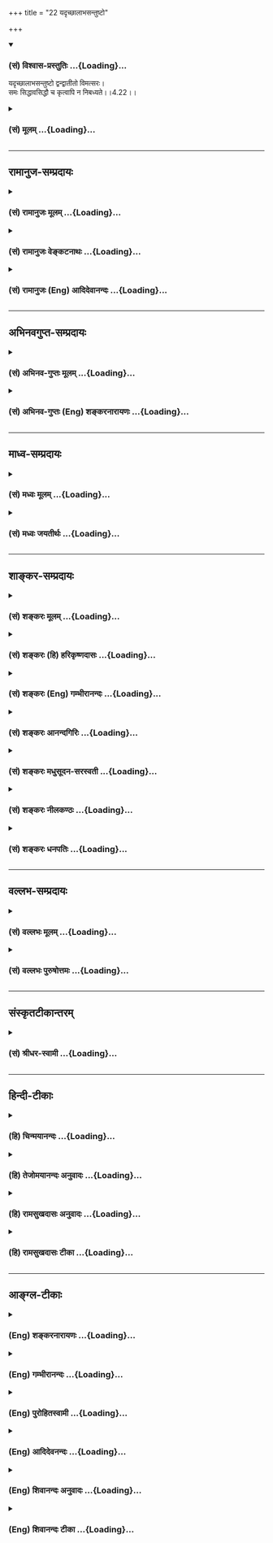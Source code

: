 +++
title = "22 यदृच्छालाभसन्तुष्टो"

+++
<div class="js_include" newlevelforh1="3" title="(सं) विश्वास-प्रस्तुतिः" unfilled url="/purANam/mahAbhAratam/06-bhIShma-parva/02-bhagavad-gItA-parva/saMskRtam/vishvAsa-prastutiH/04_jnAna-yogaH_brahmArp/22_yadRchChAlAbhasan.md">
<details open><summary><h3>(सं) विश्वास-प्रस्तुतिः ...{Loading}...</h3></summary>

यदृच्छालाभसन्तुष्टो द्वन्द्वातीतो विमत्सरः।  
समः सिद्धावसिद्धौ च कृत्वापि न निबध्यते।।4.22।।
</details>
</div>
<div class="js_include collapsed" newlevelforh1="3" title="(सं) मूलम्" unfilled url="/purANam/mahAbhAratam/06-bhIShma-parva/02-bhagavad-gItA-parva/saMskRtam/mUlam/04_jnAna-yogaH_brahmArp/22_yadRchChAlAbhasan.md">
<details><summary><h3>(सं) मूलम् ...{Loading}...</h3></summary>

यदृच्छालाभसन्तुष्टो द्वन्द्वातीतो विमत्सरः।  
समः सिद्धावसिद्धौ च कृत्वापि न निबध्यते।।4.22।।
</details>
</div>


_________________
## रामानुज-सम्प्रदायः
<div class="js_include collapsed" newlevelforh1="3" title="(सं) रामानुजः मूलम्" unfilled url="/purANam/mahAbhAratam/06-bhIShma-parva/02-bhagavad-gItA-parva/saMskRtam/rAmAnujaH/mUlam/04_jnAna-yogaH_brahmArp/22_yadRchChAlAbhasan.md">
<details><summary><h3>(सं) रामानुजः मूलम् ...{Loading}...</h3></summary>

।।4.22।। यदृच्छोपनतशरीरधारणहेतुवस्तुसन्तुष्टः द्वन्द्वातीतः
यावत्साधनसमाप्त्यवर्जनीयशीतोष्णादिसहः **विमत्सरः**
अनिष्टोपनिपातहेतुभूतस्वकर्मनिरूपेण परेषु विगतमत्सरः **समः सिद्धौ असिद्धौ
च** युद्वादिकर्मसु जयादिसिद्ध्यसिद्ध्योः समचित्तः कर्म एव **कृत्वा अपि**
ज्ञाननिष्ठां विना अपि **न निबध्यते** न संसारं प्रतिपद्यते।

</details>
</div>
<div class="js_include collapsed" newlevelforh1="3" title="(सं) रामानुजः वेङ्कटनाथः" unfilled url="/purANam/mahAbhAratam/06-bhIShma-parva/02-bhagavad-gItA-parva/saMskRtam/rAmAnujaH/venkaTanAthaH/04_jnAna-yogaH_brahmArp/22_yadRchChAlAbhasan.md">
<details><summary><h3>(सं) रामानुजः वेङ्कटनाथः ...{Loading}...</h3></summary>

  
  
।।4.22।। शारीरं कर्म कुर्वन् 4।21 इत्युक्ते
शरीरधारणार्थद्रव्यार्जनादिष्ववश्यं प्रवृत्तिः स्यात् ततश्चावर्जनीयाः
शस्त्रपातादिशीतोष्णमृदुपरुषादिस्पर्शाः तत्र च प्रवृत्तिविधातिषु क्रोधः
स्यात् विहतायां च प्रवृत्तौ मोघप्रयत्नतया सन्तापो लाभे प्रहर्षश्च
स्यातामिति कर्मयोग एवात्मदर्शनविरोधिसमस्तवैरिणामुत्थापकः प्रसज्यत इति
शङ्कानिरासाय दृष्टफलेष्वसङ्ग उच्यते यदृच्छेति श्लोकेन। तत्र
शरीरधारणाद्यर्थेषु साभिसन्धिकात्यन्तव्यापारनिवृत्तिपरं प्रथमपादं
व्याख्याति यदृच्छोपनतेति। समस्तव्यापारनिवृत्तौ विवक्षितायां
स्वयमुपनतानां निगरणादिव्यापारोऽपि निवृत्तः स्यात् अतो
व्याप्रियमाणस्यैवाभिसन्ध्यादिनिवृत्तिरिह विवक्षिता। एतेन यदा स्वयमेव
यत्किञ्चिच्छरीरधारणवस्त्वागमः तदा ततोऽतिशयितमाधुर्यादिविशिष्टेषु न
प्रवर्तितव्यमित्युपदिष्टं भवति। यावदित्यादिनामात्रास्पर्शास्तु 2।14
इत्यादि पूर्वप्रपञ्चितं स्मारितम्। अनिष्टेत्यादि यथा आतपादिहेतुषु
तपनादिषु स्वकर्मनिरूपणेन न क्रोधः यथा छत्रादिभिरातपनिवारणादिमात्रमेव
क्रियते तावदत्रापि कर्तव्यमिति भावः। युद्धादीत्यादिनासुखदुःखे समे कृत्वा
2।38सिद्ध्यसिद्ध्योः समो भूत्वा 2।48 इत्यादिकं स्मारितम्। कृत्वेत्यस्य
सामर्थ्यात्कर्मैवेत्युक्तम्। बन्धहेतौ सत्यपि न बध्यत इति विरोधव्युदासाय
अपिशब्दतात्पर्यमाह ज्ञाननिष्ठां विनेति।
कर्मयोगानुष्ठानपूर्वकस्वतन्त्रज्ञानयोगं विनाऽपीत्यर्थः। न निबध्यते
इत्यस्य कर्मणैव ज्ञाननिष्ठाफलसिद्धौ तात्पर्यमाहन संसारमिति।  
  

</details>
</div>
<div class="js_include collapsed" newlevelforh1="3" title="(सं) रामानुजः (Eng) आदिदेवानन्दः" unfilled url="/purANam/mahAbhAratam/06-bhIShma-parva/02-bhagavad-gItA-parva/saMskRtam/rAmAnujaH/english/AdidevAnandaH/04_jnAna-yogaH_brahmArp/22_yadRchChAlAbhasan.md">
<details><summary><h3>(सं) रामानुजः (Eng) आदिदेवानन्दः ...{Loading}...</h3></summary>

4.22 Content with whatever chance may bring for the maintenance of the
body; 'rising above the pairs of opposites' means enduring cold, heat
and such other experiences until one has completed the practice of Karma
Yoga; 'free from ill-will;' i.e., free from ill-will towards others,
seeing his own Karma as the cause of his adversity; 'even-minded in
success and failure,' i.e., even-minded at success like victory in war,
etc., and failure therein - such a person 'is not bound,' i.e., he does
not fall into Samsara, though devoted to action without any exclusive
practice of Jnana Yoga.

</details>
</div>


_________________
## अभिनवगुप्त-सम्प्रदायः
<div class="js_include collapsed" newlevelforh1="3" title="(सं) अभिनव-गुप्तः मूलम्" unfilled url="/purANam/mahAbhAratam/06-bhIShma-parva/02-bhagavad-gItA-parva/saMskRtam/abhinava-guptaH/mUlam/04_jnAna-yogaH_brahmArp/22_yadRchChAlAbhasan.md">
<details><summary><h3>(सं) अभिनव-गुप्तः मूलम् ...{Loading}...</h3></summary>

।।4.22।। यदृच्छेति। कृत्वापि न निबध्यते। कर्मकर्तरि प्रयोगः। स्वयमेव हि
आत्मानं बध्नाति फलवासनाकालुष्यमुपाददानः +++(N उपाददानः गृह्णानः)+++ इत्यर्थः
+++(S omits इत्यर्थः)+++। अन्यथा जडानां कर्मणां बन्धने स्वातन्त्र्यं न तथा
हृदयंगमम्।

</details>
</div>
<div class="js_include collapsed" newlevelforh1="3" title="(सं) अभिनव-गुप्तः (Eng) शङ्करनारायणः" unfilled url="/purANam/mahAbhAratam/06-bhIShma-parva/02-bhagavad-gItA-parva/saMskRtam/abhinava-guptaH/english/shankaranArAyaNaH/04_jnAna-yogaH_brahmArp/22_yadRchChAlAbhasan.md">
<details><summary><h3>(सं) अभिनव-गुप्तः (Eng) शङ्करनारायणः ...{Loading}...</h3></summary>

4.22 Yadrccha-etc. He does not get bound even when he acts : Here
nibadhyate 'gets bound' is a usage of transitive verb with its object
functioning as the subject. \[Hence\] the meaning is : The Self binds
Itself by undertaking the dirt of mental impressions for fruits \[of
action\]. Otherwise \[the usage would amount to attribute\] freedom of
actions to the insentient in binding \[the Self\] - a proposition which
is not a very happy one.

</details>
</div>


_________________
## माध्व-सम्प्रदायः
<div class="js_include collapsed" newlevelforh1="3" title="(सं) मध्वः मूलम्" unfilled url="/purANam/mahAbhAratam/06-bhIShma-parva/02-bhagavad-gItA-parva/saMskRtam/madhvaH/mUlam/04_jnAna-yogaH_brahmArp/22_yadRchChAlAbhasan.md">
<details><summary><h3>(सं) मध्वः मूलम् ...{Loading}...</h3></summary>

।।4.22।। यतचित्तात्मनो लक्षणमाह यदृच्छालाभेति। कथं द्वन्द्वातीतत्वं इति
आह समः सिद्धाविति।

</details>
</div>
<div class="js_include collapsed" newlevelforh1="3" title="(सं) मध्वः जयतीर्थः" unfilled url="/purANam/mahAbhAratam/06-bhIShma-parva/02-bhagavad-gItA-parva/saMskRtam/madhvaH/jayatIrthaH/04_jnAna-yogaH_brahmArp/22_yadRchChAlAbhasan.md">
<details><summary><h3>(सं) मध्वः जयतीर्थः ...{Loading}...</h3></summary>

।।4.22।। कामादिवर्जने यदृच्छालाभसन्तुष्टत्वादिकमर्थात्सिद्धम्
तत्किमर्थमुच्यत इत्यत आह **यते**ति। द्वन्द्वातीत इत्युक्तमेवसमः
सिद्धावसिद्धौ च इत्यनेनोच्यत इत्यत आह **कथमि**ति किम्प्रकारकं इत्यर्थः।
इति जिज्ञासायामिति शेषः। व्याख्यानव्याख्येयत्वेन न पुनरुक्तिदोष
इत्यर्थः।

</details>
</div>


_________________
## शाङ्कर-सम्प्रदायः
<div class="js_include collapsed" newlevelforh1="3" title="(सं) शङ्करः मूलम्" unfilled url="/purANam/mahAbhAratam/06-bhIShma-parva/02-bhagavad-gItA-parva/saMskRtam/shankaraH/mUlam/04_jnAna-yogaH_brahmArp/22_yadRchChAlAbhasan.md">
<details><summary><h3>(सं) शङ्करः मूलम् ...{Loading}...</h3></summary>

।।4.22)**यदृच्छालाभसंतुष्टः** अप्रार्थितोपनतो लाभो यदृच्छालाभः तेन
संतुष्टः संजातालंप्रत्ययः। **द्वन्द्वातीतः** द्वन्द्वैः शीतोष्णादिभिः
हन्यमानोऽपि अविषण्णचित्तः द्वन्द्वातीतः उच्यते। **विमत्सरः** विगतमत्सरः
निर्वैरबुद्धिः **समः** तुल्यः यदृच्छालाभस्य **सिद्धौ** **असिद्धौ च।** यः
एवंभूतो यतिः अन्नादेः शरीरस्थितिहेतोः लाभालाभयोः समः हर्षविषादवर्जितः
कर्मादौ अकर्मादिदर्शी यथाभूतात्मदर्शननिष्ठः सन् शरीरस्थितिमात्रप्रयोजने
भिक्षाटनादिकर्मणि शरीरादिनिर्वर्त्ये नैव किञ्चित् करोम्यहम् गुणा गुणेषु
वर्तन्ते (गीता 3.28) इत्येवं सदा संपरिचक्षाणः आत्मनः कर्तृत्वाभावं
पश्यन्नैव किञ्चित् भिक्षाटनादिकं कर्म करोति लोकव्यवहारसामान्यदर्शनेन तु
लौकिकैः आरोपितकर्तृत्वे भिक्षाटनादौ कर्मणि कर्ता भवति। स्वानुभवेन तु
शास्त्रप्रमाणादिजनितेन अकर्तैव। स एवं पराध्यारोपितकर्तृत्वः
शरीरस्थितिमात्रप्रयोजनं भिक्षाटनादिकं कर्म **कृत्वापि** न **निबध्यते**
बन्धहेतोः कर्मणः सहेतुकस्य ज्ञानाग्निना दग्धत्वात् इति उक्तानुवाद एव
एषः।।  
  
त्यक्त्वा कर्मफलासङ्गम् (गीता 4.20) इत्यनेन श्लोकेन यः प्रारब्धकर्मा सन्
यदा निष्क्रियब्रह्मात्मदर्शनसंपन्नः स्यात् तदा तस्य आत्मनः
कर्तृकर्मप्रयोजनाभावदर्शिनः कर्मपरित्यागे प्राप्ते कुतश्चिन्निमित्तात्
तदसंभवे सति पूर्ववत् तस्मिन् कर्मणि अभिप्रवृत्तस्य अपि नैव किञ्चित्
करोति सः इति कर्माभावः प्रदर्शितः। यस्य एवं कर्माभावो दर्शितः तस्यैव

</details>
</div>
<div class="js_include collapsed" newlevelforh1="3" title="(सं) शङ्करः (हि) हरिकृष्णदासः" unfilled url="/purANam/mahAbhAratam/06-bhIShma-parva/02-bhagavad-gItA-parva/saMskRtam/shankaraH/hindI/harikRShNadAsaH/04_jnAna-yogaH_brahmArp/22_yadRchChAlAbhasan.md">
<details><summary><h3>(सं) शङ्करः (हि) हरिकृष्णदासः ...{Loading}...</h3></summary>

।।4.22।। जिसने समस्त संग्रहका त्याग कर दिया है ऐसे संन्यासीके पास
शरीरनिर्वाहके कारणरूप अन्नादिका संग्रह नहीं होता इसलिये उसको
याचनादिद्वारा शरीरनिर्वाह करनेकी योग्यता प्राप्त हुई। इसपर बिना याचना
किये बिना संकल्पके अथवा बिना इच्छा किये प्राप्त हुए इत्यादि वचनोंसे जो
शास्त्रमें संन्यासीके शरीरनिर्वाहके लिये अन्नादिकी प्राप्तिके द्वार
बतलाये गये हैं उनको प्रकट करते हुए कहते हैं जो बिना माँगे अपनेआप मिले
हुए पदार्थसे संतुष्ट है अर्थात् उसीमें जिसके मनका यह भाव हो जाता है
कियही पर्याप्त है जो द्वन्द्वोंसे अतीत है अर्थात् शीतउष्ण आदि
द्वन्द्वोंसे सताये जानेपर भी जिसके चित्तमें विषाद नहीं होता जो ईर्ष्यासे
रहित अर्थात् निर्वैरबुद्धिवाला है और जो अपनेआप प्राप्त हुए लाभकी
सिद्धिअसिद्धिमें भी सम रहता है जो ऐसा शरीरस्थितिके हेतुरूप अन्नादिके
प्राप्त होने या न होनेमें भी हर्षशोकसे रहित समदर्शी है और कर्मादिमें
अकर्मादि देखनेवाला यथार्थ आत्मदर्शननिष्ठ एवं शरीरस्थितिमात्रके लिये किये
जानेवाले और शरीरादिद्वारा होनेवाले भिक्षाटनादि कर्मोंमें भी मैं कुछ नहीं
करता गुण ही गुणोंमें बर्त रहे हैं इस प्रकार सदा देखनेवाला है वह यति
अपनेमें कर्तापनका अभाव देखनेसे अर्थात् आत्माको अकर्ता समझ लेनेसे
वास्तवमें भिक्षाटनादि कुछ भी कर्म नहीं करता है। ऐसा पुरुष लोकव्यवहारकी
साधारण दृष्टिसे तो सांसारिक पुरुषोंद्वारा आरोपित किये हुए कर्तापनके कारण
भिक्षाटनादि कर्मोंका कर्ता होता है। परंतु शास्त्रप्रमाण आदिसे उत्पन्न
अपने अनुभवसे ( वस्तुतः ) वह अकर्ता ही रहता है। इस प्रकार दूसरोंद्वारा
जिसपर कर्तापनका अध्यारोप किया गया है ऐसा वह पुरुष शरीरनिर्वाहमात्रके
लिये किये जानेवाले भिक्षाटनादि कर्मोंको करता हुआ भी नहीं बँधता क्योंकि
ज्ञानरूप अग्निद्वारा उसके ( समस्त ) बन्धनकारक कर्म हेतुसहित भस्म हो चुके
हैं। यह पहले कहे हुएका ही अनुवादमात्र है।

</details>
</div>
<div class="js_include collapsed" newlevelforh1="3" title="(सं) शङ्करः (Eng) गम्भीरानन्दः" unfilled url="/purANam/mahAbhAratam/06-bhIShma-parva/02-bhagavad-gItA-parva/saMskRtam/shankaraH/english/gambhIrAnandaH/04_jnAna-yogaH_brahmArp/22_yadRchChAlAbhasan.md">
<details><summary><h3>(सं) शङ्करः (Eng) गम्भीरानन्दः ...{Loading}...</h3></summary>

4.22 Yadrccha-labha-santustah, remaining satisfied with what comes
unasked for-yadrccha-labha means coming to possess something without
having prayed for it; feeling contented with that-.
Dvandva-atitah,having transcended the dualities-one is said to be beyond
dualities when his mind is not distressed even when afflicted by such
opposites as heat and cold, etc.-. Vimatsarah, being free from spite,
from the idea of enmity; and samah, eipoised; siddhau ca asiddhau, is
success and failure, with regard to things that come unasked for-. The
monk who is such, who is eipoised, not delighted or sorrowful in getting
or not getting food etc. for the sustenance of the body, who sees
inaction etc. in action etc., who is ever poised in the realization of
the Self as It is, who, with regard to the activities accomplished by
the body etc. in the course of going about for alms etc. for the bare
maintenance of the body, is ever clearly conscious of the fact, 'I
certainly do not anything; the organs act on the objects of the organs'
(see 5.8; 3.28), he, realizing the absence of agentship in the Self,
certainly does not do any actions like going about for alms etc. But
when, abserving similarly with common human behaviour, agentship is
attributed to him by ordinary poeple, then he (apparently) becomes an
agent with regard to such actions as moving about for alms etc. However,
from the standpoint of his own realization which has arisen from the
valid means of knowledge presented in the scriptures, he is surely not
an agent. He, to whom is thus ascribed agentship by others, na
nibadhyate, is not bound; api, even; krtva, by performing such actions
as moving about for alms merely for the maintenance of the body, because
action which is a source of bondage has been burnt away along with its
cause by the fire of wisdom. Thus, this is only a restatement of what
has been said earilier. When a person who has already started works
becomes endowed with the realization of the identity of the Self with
the actionless Brahman, then it follows that in the case of that man,
who has experienced the absence of agentship, actions and purposes in
the Self, actions become relinished. But if this becomes impossible for
some reason and he continues to be engaged in those acitons as before,
still he certainly does not do anything. This absence of action has been
shown in the verse, 'Having given up attachment to the results of
action৷৷.' (20). Of that very person with regard to whom has been shown
the absence of aciton-

</details>
</div>
<div class="js_include collapsed" newlevelforh1="3" title="(सं) शङ्करः आनन्दगिरिः" unfilled url="/purANam/mahAbhAratam/06-bhIShma-parva/02-bhagavad-gItA-parva/saMskRtam/shankaraH/AnandagiriH/04_jnAna-yogaH_brahmArp/22_yadRchChAlAbhasan.md">
<details><summary><h3>(सं) शङ्करः आनन्दगिरिः ...{Loading}...</h3></summary>

।।4.22।। पूर्वश्लोकेन संगतिं दर्शयन्नुत्तरश्लोकमुत्थापयति **त्यक्तेति।**
अन्नादेरित्यादिशब्देन पादुकाच्छादनादि गृह्यते याचनादिनेत्यादिपदेन
सेवाकृष्याद्युपादीयते भिक्षाटनार्थमुद्योगात्प्राक्काले केनापि योग्येन
निवेदितं भैक्ष्यमयाचितमभिशस्तं पतितं च वर्जयित्वा संकल्पमन्तरेण पञ्चभ्यः
सप्तभ्यो वा गृहेभ्यः समानीतं भैक्ष्यमसंक्लृप्तसिद्धमन्नं भक्तजनैः
स्वसमीपमुपानीतमुपपन्नं यदृच्छया। स्वकीयप्रयत्नव्यतिरेकेणेति यावत्।
आदिशब्देनमाधूकरमसंक्लृप्तं प्राक्प्रणीतमयाचितम्। तत्तत्कालोपपन्नं च
भैक्ष्यं पञ्चविधं स्मृतम् इत्यादि गृह्यते। आविष्कुर्वन्निदं वाक्यमाहेति
योजनीयम्। परोत्कर्षामर्षपूर्विका स्वस्योत्कर्षाभिवाञ्छा विगता यस्मादिति
व्युत्पत्तिमाश्रित्य विवक्षितमर्थमाह **निर्वैरेति।** संक्षेपतो
दर्शितमर्थं विशदयति **य एवंभूत इति।** तथापि प्रकृतस्य यतेर्भिक्षाटनादौ
कर्तृत्वं प्रतिभाति तदभावे भिक्षाटनाद्यभावेन
जीवनाभावप्रसङ्गादित्याशङ्क्याह **लोकेति।** लौकिकैरविवेकिभिः सह
व्यवहारस्य स्नानाचमनभोजनादिलक्षणस्य विदुषापि सामान्येन दर्शनात्तदनुसारेण
लौकिकैरध्यारोपितकर्तृत्वभोक्तृत्वाद्विद्वानपि लोकदृष्ट्या भिक्षाटनादौ
कर्तृत्वमनुभवतीत्यर्थः। कथं तर्हि तस्याकर्तृत्वं तत्राह
**स्वानुभवेनेति।** यदृच्छेत्यादिपादत्रयं व्याख्याय
कृत्वापीत्यादिचतुर्थपादं व्याचष्टे **स** **एवमिति।** भिक्षाटनादिना
प्रातिभासिकेन कर्मणा विदुषो बद्धत्वाभावेऽपि कर्मान्तरेण निबद्धत्वं
भविष्यतीत्याशङ्क्याह **बन्धेति।** ज्ञानाग्निदग्धत्वादित्येवं शारीरं
केवलमित्यादावुक्तस्यायमनुवाद इति योजना। यथोक्तस्य कर्मणो युक्त्या
महाविरोधाभ्युपगमसूचनार्थोऽपिशब्दः।

</details>
</div>
<div class="js_include collapsed" newlevelforh1="3" title="(सं) शङ्करः मधुसूदन-सरस्वती" unfilled url="/purANam/mahAbhAratam/06-bhIShma-parva/02-bhagavad-gItA-parva/saMskRtam/shankaraH/madhusUdana-sarasvatI/04_jnAna-yogaH_brahmArp/22_yadRchChAlAbhasan.md">
<details><summary><h3>(सं) शङ्करः मधुसूदन-सरस्वती ...{Loading}...</h3></summary>

।।4.22।। त्यक्तसर्वपरिग्रहस्य यतेः शरीरस्थितिमात्रप्रयोजनं
कर्माभ्यनुज्ञातं
तत्रान्नाच्छादनादिव्यतिरेकेणशरीरस्थितेरसंभवाद्याञ्चादिनापि
स्वप्रयत्नेनान्नादिकं संपाद्यमिति प्राप्ते नियमायाह
शास्त्राननुमतप्रयत्नव्यतिरेको यदृच्छा तयैव यो लाभोऽन्नाच्छादनादेः
शास्त्रानुमतस्य स यदृच्छालाभस्तेन संतुष्टस्तदधिकतृष्णारहितः। तथाच
शास्त्रंभैक्षं चरेत् इति प्रकृत्यअयाचितसंक्लृप्तमुपपन्नं यदृच्छया इति
याञ्चासंकल्पादिप्रयत्नं वारयति। मनुरपिनचोत्पातनिमित्ताभ्यां न
नक्षत्राङ्गविद्यया। नानुशासनवादाभ्यां भिक्षां लिप्सेत कर्हिचित्।। इति।
यतयो भिक्षार्थं ग्रामं विशन्तीत्यादिशास्त्रानुमतस्तु प्रयत्नः कर्तव्य
एव। एवं लब्धव्यमपि शास्त्रनियतमेवकौपीनयुगलं वासः कन्थां शीतनिवारिणीम्।
पादुके चापि गृह्णीयात्कुर्यान्नान्यस्य संग्रहम्।। इत्यादि। एवमन्यदपि
विधिनिषेधरूपं शास्त्रमूह्यम्। ननु स्वप्रयत्नमन्तरेणालाभे
शीतोष्णादिपीडितः कथं जीवेदतआह द्वन्द्वातीतः द्वन्द्वानि
क्षुत्पिपासाशीतोष्णवर्षादीनि अतीतोऽतिक्रान्तः समाधिदशायां
तेषामस्फुरणात्। व्युत्थानदशायां स्फुरणेऽपि
परमानन्दाद्वितीयाकर्त्रभोक्त्रात्मप्रत्ययेन बाधात्
तैऽर्द्वन्द्वैरुपहन्यमानोऽप्यक्षुभितचित्तः। अतएव परस्य लाभे स्वस्यालाभे
च विमत्सरः। परोत्कर्षासहनपूर्विका स्वोत्कर्षवाञ्छा
मत्सरस्तद्रहितोऽद्वितीयात्मदर्शनेन निर्वैरबुद्धिः। अतएव समस्तुल्यो
यदृच्छालाभस्य सिद्धावसिद्धौ च सिद्धौ न हृष्टः नाप्यसिद्धौ विषण्णः स
स्वानुभवेनाकर्तैव परैरारोपितकर्तृत्वः शरीरस्थितिमात्रप्रयोजनं
भिक्षाटनादिरूपं कर्म कृत्वापि न निबध्यते बन्धहेतोः सहेतुकस्य कर्मणो
ज्ञानाग्निना दग्धत्वादिति पूर्वोक्तानुवादः।

</details>
</div>
<div class="js_include collapsed" newlevelforh1="3" title="(सं) शङ्करः नीलकण्ठः" unfilled url="/purANam/mahAbhAratam/06-bhIShma-parva/02-bhagavad-gItA-parva/saMskRtam/shankaraH/nIlakaNThaH/04_jnAna-yogaH_brahmArp/22_yadRchChAlAbhasan.md">
<details><summary><h3>(सं) शङ्करः नीलकण्ठः ...{Loading}...</h3></summary>

।।4.22।। ननु सपरिग्रहः कुटुम्बभरणव्यग्रतया कथं
वित्तव्ययायाससाध्यान्यग्निहोत्रादीन्यनुतिष्ठेदित्याशङ्क्याह
**यदृच्छेति।** यदृच्छया अप्रार्थितोपनतो लाभो यदृच्छालाभस्तेन संतुष्टः।
तथाहि ऋतामृताभ्यां जीवनं ब्राह्मणस्य विधाय व्याख्यातंऋतमुञ्छशिलं
प्रोक्तममृतं स्यादयाचितम् इति। द्वन्द्वातीतो बहुलाभेऽलाभे वा
सुखदुःखाद्यतीतः। विमत्सरः परस्य लाभं दृष्ट्वा संतापहीनः। समो
यदृच्छालाभेनैवेष्टिपशुचातुर्मास्यादेर्नित्यकर्मणः सिद्धावसिद्धौ वा समो
निर्विकार एवंभूत इष्ट्यादीनि कृत्वापि तत्फलेन स्वर्गादिना न निबध्यते।
अपिशब्दात्तज्जेन प्रत्यवायेन न निबध्यते। बन्धहेतोः
कर्मणस्तत्त्वज्ञानेनैव दाहात्। तथा च
स्मृतिःन्यायागतधनस्तत्त्वज्ञाननिष्ठोऽतिथिप्रियः। श्राद्धकृत्सत्यवादी च
गृहस्थोऽपि विमुच्यते। इति। भाष्ये त्वयं श्लोकः संन्यासिपरत्वेनैव
व्याख्यातः।

</details>
</div>
<div class="js_include collapsed" newlevelforh1="3" title="(सं) शङ्करः धनपतिः" unfilled url="/purANam/mahAbhAratam/06-bhIShma-parva/02-bhagavad-gItA-parva/saMskRtam/shankaraH/dhanapatiH/04_jnAna-yogaH_brahmArp/22_yadRchChAlAbhasan.md">
<details><summary><h3>(सं) शङ्करः धनपतिः ...{Loading}...</h3></summary>

।।4.22।। ननु त्यक्तसर्वपरिग्रहस्य यतेः अन्नादेः शरीरस्थितिहेतोः
परिग्रहाभावात् याचनादिना शरीरस्थितिः
कर्तव्येत्याशङ्क्यअयाचितमसंक्लृप्तमुपपन्नं यदृच्छया इति
वचनानुरोधेनोत्तरमाह **यदृच्छेति।** अप्रार्थितोऽप्रयत्नो लाभो यदृच्छालाभः
तेन संतुष्टः संजातालंप्रत्ययः। द्वन्द्वैः शीतोष्णादिभिः
स्वप्रयत्नमन्तरेण वस्त्राद्यलाभे पीड्यमानोऽप्यखिन्नचित्तः द्वन्द्वातीतः
अतएव परस्य कौपीनाच्छादनलाभेन परोत्कर्षासहनरुपमंत्सरशून्यः। निर्वैर
इत्यर्थः। समस्तुल्यो यदृच्छालाभस्य सिद्धावसिद्धौ च हर्षविषादरहित
इत्यर्थः। यतयो भिक्षार्थं ग्रामं प्रविशन्तिविधूमे सन्नमुसले व्यङ्गारे
भुक्तवज्जने। अतीत पात्रसंचारे भिक्षां लिप्सेत वै मुनिः। कौपीनयुगुलं वासः
कन्थां शीतनिवारिणीम्। पादुके चापि गृह्णीयात्कुर्यान्नान्यस्य संग्रहम्।।
इत्यादिशास्त्राल्लोकदृष्ट्या भिक्षाटनादिकं शरीरस्थितिमात्रप्रयोजनं कर्म
कृत्वापि कर्मादावकर्मादिदर्शी यथा भूतात्मज्ञाननिष्ठः कृत्वापि न निबध्यते
बन्धहेतोः सहेतुकस्य कर्मणः ज्ञानाग्निना दग्धत्वादित्युक्तानुवादः।
यत्त्वन्ये ननु सपरिग्रहः कुटुम्बभरणव्यग्रचित्ततया कथं
व्ययायासमाध्याग्निहोत्रादीन्यनुतिष्ठेदित्याशङ्क्याह। यदृच्छालाभसंतुष्टः
द्वन्द्वातीतो बहुलाभेऽलाभे वा सुखदुःखाद्यतीतः परस्य लाभं दृष्टवा
संतापहीनः समः यदृच्छालाभेनैव इष्टिपशुचातुर्मास्यादेर्नित्यात्कर्मणः
सिद्धावसिद्धौ च समः निर्विकारः एवंभूत इष्ट्यादीनि कृत्वापि तन्मूलेन
स्वर्गादिना न निबध्यते। अपिशब्दात्तज्जेन प्रत्यवायेन न निबध्यते।
बन्धहेतोः कर्मणस्तत्त्वज्ञानेनैव दाहात्। तथाच
स्मृतिःन्यायागतधनस्तत्त्वज्ञाननिष्ठोऽतिथिप्रियः। श्राद्धकृत्सत्यवादी च
गृहस्थोऽपि विमुच्यते।। इति व्याचख्युः तदसंगतम्। उक्तरीत्या
त्यक्तसर्वपरिग्रहस्य यतेः पूर्वश्लोकेन
वर्णनौचित्येनैवमुत्थापनस्यानौचित्यात्। शङ्कानुरुपस्य
श्लोकाक्षरैरुत्तरस्याप्रतीतेश्च। तस्मादनेन श्लोकेन परिग्रहरहितस्यैव
वर्णनं न्याय्यमिति दिक्।

</details>
</div>


_________________
## वल्लभ-सम्प्रदायः
<div class="js_include collapsed" newlevelforh1="3" title="(सं) वल्लभः मूलम्" unfilled url="/purANam/mahAbhAratam/06-bhIShma-parva/02-bhagavad-gItA-parva/saMskRtam/vallabhaH/mUlam/04_jnAna-yogaH_brahmArp/22_yadRchChAlAbhasan.md">
<details><summary><h3>(सं) वल्लभः मूलम् ...{Loading}...</h3></summary>

।।4.22।। यतः यदृच्छेति। सिद्धावसिद्धौ च सम इति पूर्वोक्तसाङ्ख्ययोगार्थः
प्रदर्शितः न निबद्ध्यत इति अकर्मत्वं सूचितम्।

</details>
</div>
<div class="js_include collapsed" newlevelforh1="3" title="(सं) वल्लभः पुरुषोत्तमः" unfilled url="/purANam/mahAbhAratam/06-bhIShma-parva/02-bhagavad-gItA-parva/saMskRtam/vallabhaH/puruShottamaH/04_jnAna-yogaH_brahmArp/22_yadRchChAlAbhasan.md">
<details><summary><h3>(सं) वल्लभः पुरुषोत्तमः ...{Loading}...</h3></summary>

  
  
।।4.22।। अथ उत्कृष्टज्ञानेऽपि फलेच्छारहितं कर्म न बन्धकमित्याह यदृच्छेति।
यदृच्छालाभसन्तुष्टः भगवदिच्छालाभसन्तुष्ट द्वन्द्वातीतः सुखदुःखसमः
विमत्सरः दुष्टवचनजक्षोभादिरहितः सिद्धौ यथोक्तकर्मसिद्धौ
फलोन्मुखत्वादानन्दरहितः च पुनः असिद्धौ फलोन्मुखत्वाद्दुःखरहितः समः कर्म
कृत्वाऽपि तेन कर्मणा न निबद्ध्यते।  
  

</details>
</div>


_________________
## संस्कृतटीकान्तरम्
<div class="js_include collapsed" newlevelforh1="3" title="(सं) श्रीधर-स्वामी" unfilled url="/purANam/mahAbhAratam/06-bhIShma-parva/02-bhagavad-gItA-parva/saMskRtam/shrIdhara-svAmI/04_jnAna-yogaH_brahmArp/22_yadRchChAlAbhasan.md">
<details><summary><h3>(सं) श्रीधर-स्वामी ...{Loading}...</h3></summary>

।।4.22।। किंच **यदृच्छेति।** अप्रार्थितोपस्थितो लाभो यदृच्छालाभः। तेन
संतुष्टः। द्वन्द्वानि शीतोष्णादीन्यतीतोऽतिक्रान्तः। तत्सहनशील इत्यर्थः।
विमत्सरो निर्वैरः। यदृच्छालाभस्यापि सिद्धावसिद्धौ च समो हर्षविषादरहितः।
य एवंभूतः स पूर्वोत्तरभूमिकयोर्यथायथं विहितं स्वाभाविकं वा कर्म कृत्वापि
न बन्धं प्राप्नोति।

</details>
</div>


_________________
## हिन्दी-टीकाः
<div class="js_include collapsed" newlevelforh1="3" title="(हि) चिन्मयानन्दः" unfilled url="/purANam/mahAbhAratam/06-bhIShma-parva/02-bhagavad-gItA-parva/hindI/chinmayAnandaH/04_jnAna-yogaH_brahmArp/22_yadRchChAlAbhasan.md">
<details><summary><h3>(हि) चिन्मयानन्दः ...{Loading}...</h3></summary>

।।4.22।। अहंकार से परे आत्मस्वरूप में स्थित पुरुष इच्छा तथा फलासक्ति से
प्रेरित होकर कर्म नहीं करता। कर्मों को करने से प्राप्त फल से ही वह
सन्तुष्ट रहता है। अहंकाररहित अवस्था का अर्थ है अन्तकरण पर पूर्ण संयम।
स्वभाविक ही शीतउष्ण सिद्धिअसिद्धि सुखदुख इत्यादि द्वन्द्वात्मक अनुभव उसे
व्यथित नहीं कर सकते क्योंकि वे सब मन की बाह्यजगत् के साथ होने वाली
प्रतिक्रियायें मात्र हैं। मन के प्रभावहीन होने पर बुद्धि अपने पूर्वाग्रह
ईर्ष्या और मत्सर आदि से ज्ञानी पुरुष को प्रभावित नहीं कर सकती। सामान्यत
सिद्धि में हमें हर्षातिरेक और असिद्धि में अत्यन्त विषाद होता है। परन्तु
जब अविद्याजनित अहंकार पूर्णरूप से दैवी स्वरूप को प्राप्त हो जाता है तब
वह पुरुष सफलता और असफलता में समान भाव से स्थित रहता है। ऐसा ज्ञानी पुरुष
कर्म करके भी कर्मफलों से नहीं बंधता। जब आत्मज्ञानी पुरुष हमारे मध्य रहता
हुआ कर्म करता है तब उसका व्यवहार सामान्य जनों के समान ही प्रतीत होता है
तथापि उसके कर्मों में एक विशेष शक्ति और प्रभाव दिखाई पड़ता है जो उसे
कर्मक्षेत्र में सामान्य से कहीं अधिक सफलता प्रदान करता है। श्रीकृष्ण के
कथनानुसार ऐसे पुरुष को कर्मों का बंधन नहीं होता। सामान्य जनों को ज्ञानी
पुरुष की इस उपलब्धि को समझने में कठिनाई होती है। जिस दैवी प्रेरणा एवं
भावना से ज्ञानी पुरुष जगत् में कर्म करता है उसका वर्णन भगवान् अगले
श्लोकों में करते हैं

</details>
</div>
<div class="js_include collapsed" newlevelforh1="3" title="(हि) तेजोमयानन्दः अनुवादः" unfilled url="/purANam/mahAbhAratam/06-bhIShma-parva/02-bhagavad-gItA-parva/hindI/tejomayAnandaH/anuvAdaH/04_jnAna-yogaH_brahmArp/22_yadRchChAlAbhasan.md">
<details><summary><h3>(हि) तेजोमयानन्दः अनुवादः ...{Loading}...</h3></summary>

।।4.22।। यदृच्छया (अपने आप) जो कुछ प्राप्त हो उसमें ही सन्तुष्ट रहने
वाला, द्वन्द्वों से अतीत तथा मत्सर से रहित, सिद्धि व असिद्धि में समभाव
वाला पुरुष कर्म करके भी नहीं बन्धता है।।

</details>
</div>
<div class="js_include collapsed" newlevelforh1="3" title="(हि) रामसुखदासः अनुवादः" unfilled url="/purANam/mahAbhAratam/06-bhIShma-parva/02-bhagavad-gItA-parva/hindI/rAmasukhadAsaH/anuvAdaH/04_jnAna-yogaH_brahmArp/22_yadRchChAlAbhasan.md">
<details><summary><h3>(हि) रामसुखदासः अनुवादः ...{Loading}...</h3></summary>

।।4.22।। जो (कर्मयोगी) फल की इच्छा के बिना, अपने-आप जो कुछ मिल जाय,
उसमें सन्तुष्ट रहता है और जो ईर्ष्यासे रहित, द्वन्द्वोंसे अतीत तथा
सिद्धि और असिद्धिमें सम है, वह कर्म करते हुए भी उससे नहीं बँधता।

</details>
</div>
<div class="js_include collapsed" newlevelforh1="3" title="(हि) रामसुखदासः टीका" unfilled url="/purANam/mahAbhAratam/06-bhIShma-parva/02-bhagavad-gItA-parva/hindI/rAmasukhadAsaH/TIkA/04_jnAna-yogaH_brahmArp/22_yadRchChAlAbhasan.md">
<details><summary><h3>(हि) रामसुखदासः टीका ...{Loading}...</h3></summary>

4.22।।***व्याख्या--*'यदृच्छालाभसंतुष्टः'--**कर्मयोगी निष्कामभावपूर्वक
साङ्गोपाङ्ग रीतिसे सम्पूर्ण कर्तव्य-कर्म करता है। फल-प्राप्तिका उद्देश्य
न रखकर कर्म करनेपर फलके रूपमें उसे अनुकूलता या प्रतिकूलता, लाभ या हानि,
मान या अपमान, स्तुति या निन्दा आदि जो कुछ मिलता है, उससे उसके
अन्तःकरणमें कोई असन्तोष पैदा नहीं होता। जैसे, वह व्यापार करता है तो उसे
व्यापारमें लाभ हो अथवा हानि उसके अन्तःकरणपर उसका कोई असर नहीं पड़ता। वह
हरेक परिस्थितिमें समानरूपसे सन्तुष्ट रहता है; क्योंकि उसके मनमें फलकी
इच्छा नहीं होती। तात्पर्य यह है कि व्यापारमें उसे लाभ-हानिका ज्ञान तो
होता है तथा वह उसके अनुसार यथोचित चेष्टा भी करता है, पर परिणाममें वह
सुखी-दुःखी नहीं होता। यदि साधकके अन्तःकरणपर अनुकूलता-प्रतिकूलताका थोड़ा
असर पड़ भी जाय, तो भी उसे घबराना नहीं चाहिये; क्योंकि साधकके अन्तःकरणमें
वह प्रभाव स्थायी नहीं रहता, शीघ्र मिट जाता है। उपर्युक्त पदोंमें आया
'लाभ' शब्द प्राप्तिके अर्थमें है, जिसके अनुसार केवल लाभ या अनुकूलताका
मिलना ही 'लाभ' नहीं है, प्रत्युत लाभ-हानि, अनुकूलता-प्रतिकूलता आदि जो
कुछ प्राप्त हो जाय, वह सब 'लाभ' ही है।  
  
**'विमत्सरः'--**कर्मयोगी सम्पूर्ण प्राणियोंके साथ अपनी एकता मानता
है--**'सर्वभूतात्मभूतात्मा'** (गीता 5। 7)। इसलिये उसका किसी भी प्राणीसे
किञ्चिन्मात्र भी ईर्ष्याका भाव नहीं रहता।**'विमत्सरः'** पद अलगसे देनेका
भाव यह है कि अपनेमें किसी प्राणीके प्रति किञ्चिन्मात्र भी ईर्ष्याका भाव
न आ जाय, इस विषयमें कर्मयोगी बहुत सावधान रहता है। कारण कि कर्मयोगीकी
सम्पूर्ण क्रियाएँ प्राणिमात्रके हितके लिये ही होती हैं; अतः यदि उसमें
किञ्चिन्मात्र भी ईर्ष्याका भाव होगा, तो उसकी सम्पूर्ण क्रियाएँ दूसरोंके
हितके लिये नहीं हो सकेंगी।

</details>
</div>


_________________
## आङ्ग्ल-टीकाः
<div class="js_include collapsed" newlevelforh1="3" title="(Eng) शङ्करनारायणः" unfilled url="/purANam/mahAbhAratam/06-bhIShma-parva/02-bhagavad-gItA-parva/english/shankaranArAyaNaH/04_jnAna-yogaH_brahmArp/22_yadRchChAlAbhasan.md">
<details><summary><h3>(Eng) शङ्करनारायणः ...{Loading}...</h3></summary>

4.22. Remaining contended wiht the gain brought by chance, transcending
the dualities (pairs of opposites), entertaining no jealously, and
remaning eal in success and in failure, he does not get bound, even when
he acts.

</details>
</div>
<div class="js_include collapsed" newlevelforh1="3" title="(Eng) गम्भीरानन्दः" unfilled url="/purANam/mahAbhAratam/06-bhIShma-parva/02-bhagavad-gItA-parva/english/gambhIrAnandaH/04_jnAna-yogaH_brahmArp/22_yadRchChAlAbhasan.md">
<details><summary><h3>(Eng) गम्भीरानन्दः ...{Loading}...</h3></summary>

4.22 Remaining satisfied with what comes unasked for, having transcended
the dualities, being free from spite, and eipoised under success and
failure, he is not bound even by performing actions.

</details>
</div>
<div class="js_include collapsed" newlevelforh1="3" title="(Eng) पुरोहितस्वामी" unfilled url="/purANam/mahAbhAratam/06-bhIShma-parva/02-bhagavad-gItA-parva/english/purohitasvAmI/04_jnAna-yogaH_brahmArp/22_yadRchChAlAbhasan.md">
<details><summary><h3>(Eng) पुरोहितस्वामी ...{Loading}...</h3></summary>

4.22 Content with what comes to him without effort of his own, mounting
above the pairs of opposites, free from envy, his mind balanced both in
success and failure; though he acts, yet the consequences do not bind
him.

</details>
</div>
<div class="js_include collapsed" newlevelforh1="3" title="(Eng) आदिदेवनन्दः" unfilled url="/purANam/mahAbhAratam/06-bhIShma-parva/02-bhagavad-gItA-parva/english/AdidevanandaH/04_jnAna-yogaH_brahmArp/22_yadRchChAlAbhasan.md">
<details><summary><h3>(Eng) आदिदेवनन्दः ...{Loading}...</h3></summary>

4.22 Content with what chance may bring, rising above the pairs of
opposites, free from ill-will, even-minded in success and failure,
though he acts, he is not bound.

</details>
</div>
<div class="js_include collapsed" newlevelforh1="3" title="(Eng) शिवानन्दः अनुवादः" unfilled url="/purANam/mahAbhAratam/06-bhIShma-parva/02-bhagavad-gItA-parva/english/shivAnandaH/anuvAdaH/04_jnAna-yogaH_brahmArp/22_yadRchChAlAbhasan.md">
<details><summary><h3>(Eng) शिवानन्दः अनुवादः ...{Loading}...</h3></summary>

4.22 Content with what comes to him without effort, free from the pairs
of opposites and envy, even-minded in success and failure, though
acting, he is not bound.

</details>
</div>
<div class="js_include collapsed" newlevelforh1="3" title="(Eng) शिवानन्दः टीका" unfilled url="/purANam/mahAbhAratam/06-bhIShma-parva/02-bhagavad-gItA-parva/english/shivAnandaH/TIkA/04_jnAna-yogaH_brahmArp/22_yadRchChAlAbhasan.md">
<details><summary><h3>(Eng) शिवानन्दः टीका ...{Loading}...</h3></summary>

4.22 यदृच्छालाभसन्तुष्टः content with what comes to him without effort;
द्वन्द्वातीतः free from the pairs of,opposites; विमत्सरः free from envy;
समः evenminded; सिद्धौ in success; असिद्धौ in failure; च and; कृत्वा
acting; अपि even; न not; निबध्यते is bound.Commentary The sage is ite
satisfied with what comes to him by chance. In verses IV. 18; 19; 20;
22; 22 and 23 there is only a reiteration of the results of the
knowledge of the Self which is beyond action. The sage who identifies
himself with the actionless Self is not bound as action and its cause
which bind one to the round of birth and death have been burnt in the
fire of the knowledge of the Self or BrahmaJnana. Just as a seed burnt
in the fire cannot germinate; so also the Karmas or actions burnt by the
fire of knowledge of the Self cannot produce future birth.Ordinary
people think that the sage is also a doer of actions; an agent; active
and therefore bound; when they see him doing actions. This is a mistake.
From his own point of view and; in truth; he is not an agent at all. He
really does no action at all. He feels and says; I do nothing at all.
Nature does or the three alities of Nature do everything.He is not
affected by heat and cold; pleasure and pain; success and failure; as he
always has a balanced state of mind. He is not attached even to the
things which are necessary for the bare maintenance of his body. He
experiences neither pleasure nor pain; whether or not he obtains food
and the other things which are reired for the maintenance of his body.
The reason is that he is resting in his essential nature as
ExistenceKnowledgeBliss Absolute (SatchidanandaSvarupa) he is swimming
in the ocean of bliss. So he does not care for his body and its needs.

</details>
</div>
